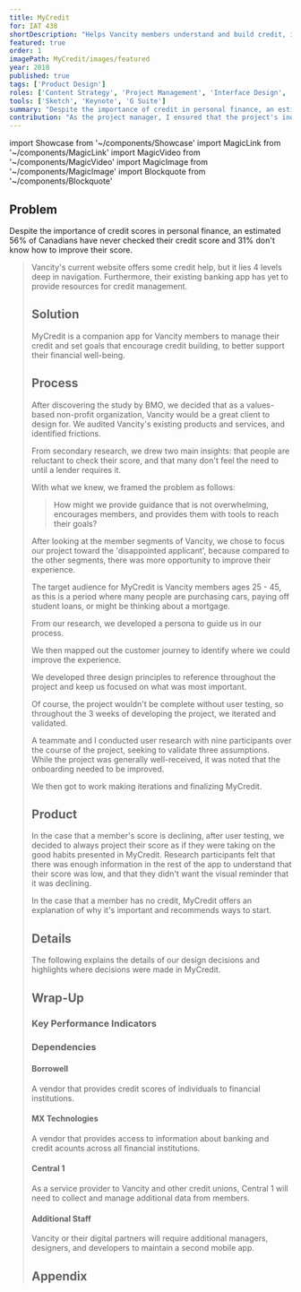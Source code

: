 ```yaml
---
title: MyCredit
for: IAT 438
shortDescription: "Helps Vancity members understand and build credit, improving their financial well-being"
featured: true
order: 1
imagePath: MyCredit/images/featured
year: 2018
published: true
tags: ['Product Design']
roles: ['Content Strategy', 'Project Management', 'Interface Design', 'User Research']
tools: ['Sketch', 'Keynote', 'G Suite']
summary: "Despite the importance of credit in personal finance, an estimated 56% of Canadians have never checked their credit score and 31% don't know how to improve their score (BMO, 2016). We saw this as an opportunity to support people in learning about credit through a mobile app offered by Vancity, a local credit union. The project was extremely well-received by industry designers and Vancity directors, who invited us to present to their Digital Services team at their head office in Vancouver."
contribution: "As the project manager, I ensured that the project's individual parts were being completed and were cohesive, and decided when to stop iterating and start polishing. As the content strategist, I wrote copy that was consistent with our three design principles: personal, clear, and hopeful. I also ensured that the credit-related content in MyCredit was beneficial and easy to understand, which I validated by conducting interviews and think-aloud testing with 9 participants."
---
```


import Showcase from '~/components/Showcase'
import MagicLink from '~/components/MagicLink'
import MagicVideo from '~/components/MagicVideo'
import MagicImage from '~/components/MagicImage'
import Blockquote from '~/components/Blockquote'

<MagicVideo type="vimeo" path="305425536" />

## Problem
Despite the importance of credit scores in personal finance, an estimated 56% of Canadians have never checked their credit score and 31% don't know how to improve their score.

<Blockquote
  quote="With 250,000 of them – close to half of our members – interacting with us almost entirely online or via our mobile app, we’re under pressure to deliver even more mobile and digital functionality."
  url="https://www.vancity.com/AboutVancity/GovernanceAndLeadership/OurReports/2017/"
  source="Vancity 2017 Annual Report"
/>

Vancity's current website offers some credit help, but it lies 4 levels deep in navigation. Furthermore, their existing banking app has yet to provide resources for credit management.

## Solution
MyCredit is a companion app for Vancity members to manage their credit and set goals that encourage credit building, to better support their financial well-being.

<MagicVideo source="vimeo" path="305425815" />

<Showcase
  path="MyCredit/videos/onboarding"
  type="video"
  source="cloudinary"
  orientation="media-left"
  content="Since credit is unfamiliar for so many people, the onboarding helps members learn a bit about credit while setting up the app."
/>

<Showcase
  path="MyCredit/videos/score_details"
  type="video"
  source="cloudinary"
  orientation="media-right"
  content="The Score Details screen provides members with an overview of their score, as well as a breakdown of what is influencing their score."
/>

<Showcase
  path="MyCredit/videos/learn"
  type="video"
  source="cloudinary"
  orientation="media-left"
  content="The Learn tab provides resources for members to better understand the five factors that influence their score, and how their financial activity is influencing their score."
/>

<Showcase
  path="MyCredit/videos/goals"
  type="video"
  source="cloudinary"
  orientation="media-right"
  content="The Goals tab allows members to track their progress, see the steps they need to take to improve their score, and set new goals."
/>

## Process
After discovering the study by BMO, we decided that as a values-based non-profit organization, Vancity would be a great client to design for. We audited Vancity's existing products and services, and identified frictions.

From secondary research, we drew two main insights: that people are reluctant to check their score, and that many don't feel the need to until a lender requires it.

<MagicImage path="MyCredit/images/insights" alt="Insights with more detailed explanations." />

With what we knew, we framed the problem as follows:
> How might we provide guidance that is not overwhelming, encourages members, and provides them with tools to reach their goals?

After looking at the member segments of Vancity, we chose to focus our project toward the 'disappointed applicant', because compared to the other segments, there was more opportunity to improve their experience.

<MagicImage path="MyCredit/images/member_segment" alt="The member segment we chose to design for: the disappointed applicant." />

The target audience for MyCredit is Vancity members ages 25 - 45, as this is a period where many people are purchasing cars, paying off student loans, or might be thinking about a mortgage.

<MagicImage path="MyCredit/images/target_audience" alt="The target audience for MyCredit was Vancity members ages 25 – 45." />

From our research, we developed a persona to guide us in our process.

<MagicImage path="MyCredit/images/persona" alt="A description of the persona we developed to guide us in our process." />

We then mapped out the customer journey to identify where we could improve the experience.

<MagicImage path="MyCredit/images/customer_journey" alt="A diagram of the customer journey." />

We developed three design principles to reference throughout the project and keep us focused on what was most important.

<MagicImage path="MyCredit/images/principles" alt="The three design principles we developed: personal, clear, and hopeful." />

Of course, the project wouldn't be complete without user testing, so throughout the 3 weeks of developing the project, we iterated and validated.

<MagicImage path="MyCredit/images/iterations" alt="Screenshots of three weeks of iterations." />

A teammate and I conducted user research with nine participants over the course of the project, seeking to validate three assumptions. While the project was generally well-received, it was noted that the onboarding needed to be improved.

<MagicImage path="MyCredit/images/validation" alt="Description of the results of user testing." />

We then got to work making iterations and finalizing MyCredit.

## Product

<Showcase
  path="MyCredit/videos/other_accounts"
  type="video"
  source="cloudinary"
  orientation="media-left"
  content="Members can link credit accounts from other financial institutions via MX Technologies to receive payment reminders, view balances, and see how the account influences their score."
/>

<Showcase
  path="MyCredit/videos/notify_utilization"
  type="video"
  source="cloudinary"
  orientation="media-right"
  content="Everyone manages their finances differently, so MyCredit recommends actions specific to each member’s habits rather than providing generic information."
/>

<Showcase
  path="MyCredit/images/tips"
  type="image"
  source="cloudinary"
  orientation="media-left"
  content="Curated information helps members reach goals by providing clear, actionable steps to take."
/>

<Showcase
  path="MyCredit/videos/celebration"
  type="video"
  source="cloudinary"
  orientation="media-right"
  content="Celebrating accomplishments and recognizing members for their efforts encourages them along their credit building journey."
/>

In the case that a member's score is declining, after user testing, we decided to always project their score as if they were taking on the good habits presented in MyCredit. Research participants felt that there was enough information in the rest of the app to understand that their score was low, and that they didn't want the visual reminder that it was declining.

<Showcase
  path="MyCredit/images/declining_score"
  type="image"
  source="cloudinary"
  orientation="vertical"
  alt="A screenshot showing future growth that could be achieved, which encourages members to improve their score."
/>

In the case that a member has no credit, MyCredit offers an explanation of why it's important and recommends ways to start.

<Showcase
  path="MyCredit/images/no_credit"
  type="image"
  source="cloudinary"
  orientation="vertical"
  alt="Screenshots showing states when a user has no credit score."
/>

## Details
The following explains the details of our design decisions and highlights where decisions were made in MyCredit.

<Showcase
  path="MyCredit/images/copywriting"
  type="image"
  source="cloudinary"
  orientation="vertical"
  alt="Example of copywriting in the app."
/>

<Showcase
  path="MyCredit/images/colour"
  type="image"
  source="cloudinary"
  orientation="vertical"
  alt="Examples of using colour in the app."
/>

<Showcase
  path="MyCredit/images/type"
  type="image"
  source="cloudinary"
  orientation="vertical"
  alt="Examples of using typography in the app."
/>

<Showcase
  path="MyCredit/images/app_architecture"
  type="image"
  source="cloudinary"
  orientation="vertical"
  alt="Diagram of the app architecture."
/>

## Wrap-Up

### Key Performance Indicators

<Showcase
  path="MyCredit/images/measuring_success"
  type="image"
  source="cloudinary"
  orientation="vertical"
  alt="A list of metrics used to evaluate the success of MyCredit."
/>

### Dependencies
#### Borrowell
A vendor that provides credit scores of individuals to financial institutions.
#### MX Technologies
A vendor that provides access to information about banking and credit acounts across all financial institutions.
#### Central 1
As a service provider to Vancity and other credit unions, Central 1 will need to collect and manage additional data from members.
#### Additional Staff
Vancity or their digital partners will require additional managers, designers, and developers to maintain a second mobile app.

## Appendix

<Showcase
  path="MyCredit/images/why_vancity"
  type="image"
  source="cloudinary"
  orientation="vertical"
  alt="Explanation for why we chose to design for Vancity."
/>

<Showcase
  path="MyCredit/images/why_separate"
  type="image"
  source="cloudinary"
  orientation="vertical"
  alt="Explanation for why we chose to design an app separate from Vancity's existing banking app."
/>

<Showcase
  path="MyCredit/images/why_download"
  type="image"
  source="cloudinary"
  orientation="vertical"
  alt="Explanation of how we would encourage people to download MyCredit."
/>

